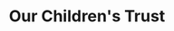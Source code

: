 ---
title: Our Children's Trust
featured: true
url: 'https://www.ourchildrenstrust.org/'
countries:
  - au
  - be
  - ca
  - co
  - gb
  - fr
  - in
  - nl
  - 'no'
  - pk
  - ph
  - ug
  - ua
categories:
  - 3d78ba9a-4f85-464b-a330-1cfb5c137328
tags:
  - politics
description: >-
  Leading the game-changing, youth-driven, global climate recovery campaign to
  secure the legal right to a stable climate and healthy atmosphere.
image: null
blueprint: action

---